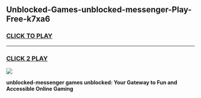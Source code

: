 
## Unblocked-Games-unblocked-messenger-Play-Free-k7xa6
<h3>
<a href="https://premium76.site?title=unblocked-messenger&ref=10A">CLICK TO PLAY</a></h3>
<hr>

<h3>
<a href="https://premium76.site?title=unblocked-messenger&ref=10A">CLICK 2 PLAY</a>
  
</h3>

<a href="https://premium76.site?title=unblocked-messenger&ref=10A"><img src="https://clearcache.store/games.png"></a>


**unblocked-messenger games unblocked: Your Gateway to Fun and Accessible Online Gaming**
